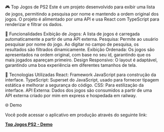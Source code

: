🎮 Top Jogos de PS2
Este é um projeto desenvolvido para exibir uma lista de jogos, permitindo a pesquisa por nome e mantendo a ordem original dos jogos. O projeto é alimentado por uma API e usa React com TypeScript para renderizar e filtrar os dados.

🚀 Funcionalidades
Exibição de Jogos: A lista de jogos é carregada automaticamente a partir de uma API externa.
Pesquisa: Permite ao usuário pesquisar por nome do jogo. Ao digitar no campo de pesquisa, os resultados são filtrados dinamicamente.
Exibição Ordenada: Os jogos são apresentados na ordem original, com base no seu id, garantindo que os mais jogados apareçam primeiro.
Design Responsivo: O layout é adaptável, garantindo uma boa experiência em diferentes tamanhos de tela.

🔧 Tecnologias Utilizadas
React: Framework JavaScript para construção da interface.
TypeScript: Superset do JavaScript, usado para fornecer tipagem estática e melhorar a segurança do código.
CSS: Para estilização da interface.
API Externa: Dados dos jogos são consumidos a partir de uma API externa criado por mim em express e hospedada em railway.

🌐 Demo

Você pode acessar o aplicativo em produção através do seguinte link:

<a href="https://cesarsouzad.github.io/topjogosps2/" target="_blank"><b>Top Jogos PS2 - Demo</b></a>
   